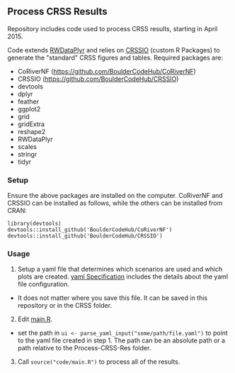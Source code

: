 ## Process CRSS Results

Repository includes code used to process CRSS results, starting in April 2015.

Code extends [RWDataPlyr](https://github.com/BoulderCodeHub/RWDataPlyr) and relies on
[CRSSIO](https://github.com/BoulderCodeHub/CRSSIO) (custom R Packages) to generate the "standard" CRSS figures and tables. Required packages are:

* CoRiverNF (https://github.com/BoulderCodeHub/CoRiverNF)
* CRSSIO (https://github.com/BoulderCodeHub/CRSSIO)
* devtools
* dplyr
* feather
* ggplot2
* grid
* gridExtra
* reshape2
* RWDataPlyr
* scales
* stringr
* tidyr

### Setup

Ensure the above packages are installed on the computer. CoRiverNF and CRSSIO can be installed as follows, while the others can be installed from CRAN:

```
library(devtools)
devtools::install_github('BoulderCodeHub/CoRiverNF')
devtools::install_github('BoulderCodeHub/CRSSIO')
```

### Usage

1. Setup a yaml file that determines which scenarios are used and which plots are created. [yaml Specification](https://github.com/BoulderCodeHub/Process-CRSS-Res/wiki/yaml-specification) includes the details about the yaml file configuration.
  - It does not matter where you save this file. It can be saved in this repository or in the CRSS folder.
2. Edit [main.R](https://github.com/BoulderCodeHub/Process-CRSS-Res/blob/master/code/main.R).
  - set the path in `ui <- parse_yaml_input("some/path/file.yaml")` to point to the yaml file created in step 1. The path can be an absolute path or a path relative to the Process-CRSS-Res folder. 
3. Call `source("code/main.R")` to process all of the results.

